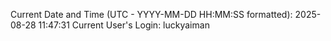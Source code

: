Current Date and Time (UTC - YYYY-MM-DD HH:MM:SS formatted): 2025-08-28 11:47:31
Current User's Login: luckyaiman
